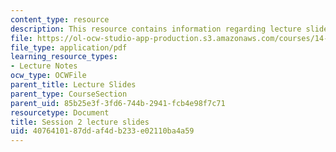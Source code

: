 ```yaml
---
content_type: resource
description: This resource contains information regarding lecture slide 2.
file: https://ol-ocw-studio-app-production.s3.amazonaws.com/courses/14-581-international-economics-i-spring-2013/4076410187ddaf4db233e02110ba4a59_MIT14_581S13_Lecslides2.pdf
file_type: application/pdf
learning_resource_types:
- Lecture Notes
ocw_type: OCWFile
parent_title: Lecture Slides
parent_type: CourseSection
parent_uid: 85b25e3f-3fd6-744b-2941-fcb4e98f7c71
resourcetype: Document
title: Session 2 lecture slides
uid: 40764101-87dd-af4d-b233-e02110ba4a59
---
```

